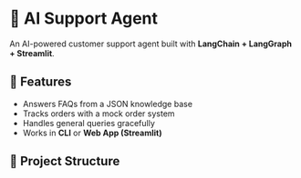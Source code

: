 # 🤖 AI Support Agent

An AI-powered customer support agent built with **LangChain + LangGraph + Streamlit**.

## 🚀 Features
- Answers FAQs from a JSON knowledge base
- Tracks orders with a mock order system
- Handles general queries gracefully
- Works in **CLI** or **Web App (Streamlit)**

## 📂 Project Structure
